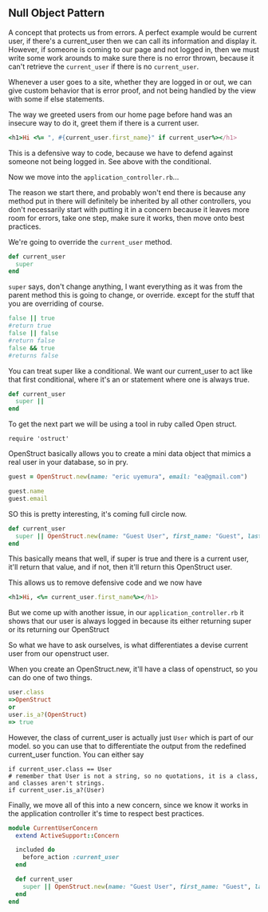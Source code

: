 ## Null Object Pattern

A concept that protects us from errors. A perfect example would be current user, if there's a current_user then we can call its information and display it.  However, if someone is coming to our page and not logged in, then we must write some work arounds to make sure there is no error thrown, because it can't retrieve the `current_user` if there is no `current_user`.

Whenever a user goes to a site, whether they are logged in or out, we can give custom behavior that is error proof, and not being handled by the view with some if else statements.

The way we greeted users from our home page before hand was an insecure way to do it, greet them if there is a current user.

```ruby
<h1>Hi <%= ", #{current_user.first_name}" if current_user%></h1>
```

This is a defensive way to code, because we have to defend against someone not being logged in.  See above with the conditional.  

Now we move into the `application_controller.rb`...


The reason we start there, and probably won't end there is because any method put in there will definitely be inherited by all other controllers, you don't necessarily start with putting it in a concern because it leaves more room for errors, take one step, make sure it works, then move onto best practices.

We're going to override the `current_user` method.

```ruby
def current_user
  super
end
```

`super` says, don't change anything, I want everything as it was from the parent method this is going to change, or override.  except for the stuff that you are overriding of course.

```ruby
false || true
#return true
false || false
#return false
false && true
#returns false
```

You can treat super like a conditional. We want our current_user to act like that first conditional, where it's an or statement where one is always true.  

```ruby
def current_user
  super ||
end
```

To get the next part we will be using a tool in ruby called Open struct.

`require 'ostruct'`

OpenStruct basically allows you to create a mini data object that mimics a real user in your database, so in pry.

```ruby
guest = OpenStruct.new(name: "eric uyemura", email: "ea@gmail.com")

guest.name
guest.email
```

SO this is pretty interesting, it's coming full circle now.

```ruby
def current_user
  super || OpenStruct.new(name: "Guest User", first_name: "Guest", last_name: "User", email: "guest@example.com")
end
```

This basically means that well, if super is true and there is a current user, it'll return that value, and if not, then it'll return this OpenStruct user.  

This allows us to remove defensive code and we now have

```ruby
<h1>Hi, <%= current_user.first_name%></h1>
```
But we come up with another issue, in our `application_controller.rb` it shows that our user is always logged in because its either returning super or its returning our OpenStruct

So what we have to ask ourselves, is what differentiates a devise current user from our openstruct user.

When you create an OpenStruct.new, it'll have a class of openstruct, so you can do one of two things.

```ruby
user.class
=>OpenStruct
or
user.is_a?(OpenStruct)
=> true
```
However, the class of current_user is actually just `User` which is part of our model. so you can use that to differentiate the output from the redefined current_user function.  You can either say

```
if current_user.class == User
# remember that User is not a string, so no quotations, it is a class, and classes aren't strings.
if current_user.is_a?(User)
```

Finally, we move all of this into a new concern, since we know it works in the application controller it's time to respect best practices.

```ruby
module CurrentUserConcern
  extend ActiveSupport::Concern

  included do
    before_action :current_user
  end

  def current_user
    super || OpenStruct.new(name: "Guest User", first_name: "Guest", last_name: "User", email: "guest@example.com")
  end
end
```

